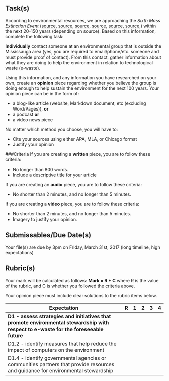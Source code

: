 
Task(s)
-------

According to environmental resources, we are approaching the _Sixth Mass Extinction Event_ ([source][1], [source][2], [source][3], [source][4], [source][5], [source][6],) within the next 20-150 years (depending on source). Based on this information, complete the following task:

__Individually__ contact someone at an environmental group that is outside the Mississauga area (yes, you are required to email/phone/etc. someone and must provide proof of contact).  From this contact, gather information about what they are doing to help the environment in relation to technological waste (e-waste).

Using this information, and any information you have researched on your own, create an __opinion__ piece regarding whether you believe the group is doing enough to help sustain the environment for the next 100 years.  Your opinion piece can be in the form of:

* a blog-like article (website, Markdown document, etc (excluding Word/Pages)), __or__
* a podcast __or__
* a video news piece

No matter which method you choose, you will have to:

* Cite your sources using either APA, MLA, or Chicago format
* Justify your opinion


###Criteria
If you are creating a __written__ piece, you are to follow these criteria:

* No longer than 800 words.
* Include a descriptive title for your article

If you are creating an __audio__ piece, you are to follow these criteria:

* No shorter than 2 minutes, and no longer than 5 minutes.

If you are creating a __video__ piece, you are to follow these criteria:

* No shorter than 2 minutes, and no longer than 5 minutes.
* Imagery to justify your opinion. 



Submissables/Due Date(s)
------------------
Your file(s) are due by 3pm on Friday, March 31st, 2017 (long timeline, high expectations)


Rubric(s)
------------------

Your mark will be calculated as follows: __Mark = R * C__ where R is the value of the rubric, and C is whether you followed the criteria above. 

Your opinion piece must include clear solutions to the rubric items below.

| Expectation                              | R    | 1    | 2    | 3    | 4    |
| ---------------------------------------- | ---- | ---- | ---- | ---- | ---- |
| **D1 - assess strategies and initiatives that promote environmental stewardship with respect to e-waste for the foreseeable future** |      |      |      |      |      |
| D1.2 - identify measures that help reduce the impact of computers on the environment |      |      |      |      |      |
| D1.4 - identify governmental agencies or communities partners that provide resources and guidance for environmental stewardship |      |      |      |      |      |

[1]: http://time.com/3035872/sixth-great-extinction/	"Time.com - Sixth Great Extinction"
[2]: https://www.theguardian.com/environment/radical-conservation/2015/oct/20/the-four-horsemen-of-the-sixth-mass-extinction	"The Guardian - 4 Horseman"
[3]: https://www.msn.com/en-au/news/world/what-the-%E2%80%98sixth-extinction%E2%80%99-will-look-like-in-the-oceans-the-largest-species-die-off-first/ar-BBwaQh0?li=AAgfYrC	"MSN - Ocean Extinction"
[4]: http://www.msn.com/en-gb/news/world/earth-faces-sixth-%E2%80%98great-extinction%E2%80%99-with-41percent-of-amphibians-set-to-go-the-way-of-the-dodo/ar-BBgMjJ9	"MSN - 41% of Amphibians"
[5]: http://www.cnn.com/2016/10/27/opinions/sutter-wwf-sixth-extinction/index.html	"WWF - Sixth Extinction"
[6]: http://www.natureworldnews.com/articles/15921/20150802/without-doubt-sixth-mass-extinction-event-occurring.htm	"Nature World News - Sixth Mass Extinction Event"
